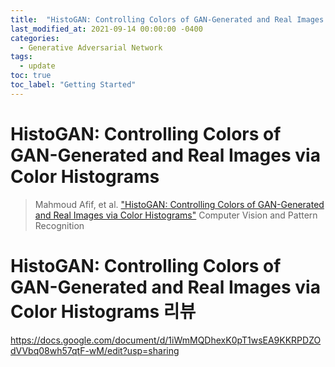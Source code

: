 ```yaml
---
title:  "HistoGAN: Controlling Colors of GAN-Generated and Real Images via Color Histograms"
last_modified_at: 2021-09-14 00:00:00 -0400
categories: 
  - Generative Adversarial Network
tags:
  - update
toc: true
toc_label: "Getting Started"
---
```


# HistoGAN: Controlling Colors of GAN-Generated and Real Images via Color Histograms
> Mahmoud Afif, et al. ["HistoGAN: Controlling Colors of GAN-Generated and Real Images via Color Histograms"](https://openaccess.thecvf.com/content/CVPR2021/papers/Afifi_HistoGAN_Controlling_Colors_of_GAN-Generated_and_Real_Images_via_Color_CVPR_2021_paper.pdf) Computer Vision and Pattern Recognition

# HistoGAN: Controlling Colors of GAN-Generated and Real Images via Color Histograms 리뷰

https://docs.google.com/document/d/1iWmMQDhexK0pT1wsEA9KKRPDZOdVVbq08wh57qtF-wM/edit?usp=sharing
